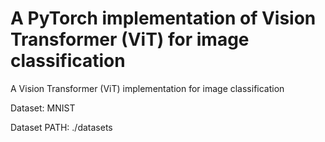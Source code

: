 # A PyTorch implementation of Vision Transformer (ViT) for image classification
A Vision Transformer (ViT) implementation for image classification

Dataset: MNIST 

Dataset PATH: ./datasets
